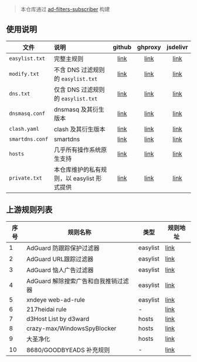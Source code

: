 > 本仓库通过 [ad-filters-subscriber](https://github.com/fordes123/ad-filters-subscriber/) 构建
## 使用说明
| 文件              | 说明                          |        github        |         ghproxy          |         jsdelivr          |
|-----------------|:----------------------------|:--------------------:|:------------------------:|:-------------------------:|
| `easylist.txt`  | 完整主规则                       | [link][easylist-raw] | [link][easylist-ghproxy] | [link][easylist-jsdelivr] |
| `modify.txt`    | 不含 DNS 过滤规则的 `easylist.txt` |  [link][modify-raw]  |  [link][modify-ghproxy]  |  [link][modify-jsdelivr]  |
| `dns.txt`       | 仅含 DNS 过滤规则的 `easylist.txt` |   [link][dns-raw]    |   [link][dns-ghproxy]    |   [link][dns-jsdelivr]    |
| `dnsmasq.conf`  | dnsmasq 及其衍生版本              | [link][dnsmasq-raw]  | [link][dnsmasq-ghproxy]  | [link][dnsmasq-jsdelivr]  |
| `clash.yaml`    | clash 及其衍生版本                |  [link][clash-raw]   |  [link][clash-ghproxy]   |  [link][clash-jsdelivr]   |
| `smartdns.conf` | smartdns                    | [link][smartdns-raw] | [link][smartdns-ghproxy] | [link][smartdns-jsdelivr] |
| `hosts`         | 几乎所有操作系统原生支持                |  [link][hosts-raw]   |  [link][hosts-ghproxy]   |  [link][hosts-jsdelivr]   |
| `private.txt`   | 本仓库维护的私有规则，以 easylist 形式提供  | [link][private-raw]  | [link][private-ghproxy]  | [link][private-jsdelivr]  |

[easylist-raw]: https://raw.githubusercontent.com/Seameee/adblock_list/refs/heads/release/easylist.txt

[easylist-ghproxy]: https://ghproxy.net/https://raw.githubusercontent.com/Seameee/adblock_list/refs/heads/release/easylist.txt

[easylist-jsdelivr]: https://gcore.jsdelivr.net/gh/Seameee/adblock_list@refs/heads/release/easylist.txt

[modify-raw]: https://raw.githubusercontent.com/Seameee/adblock_list/refs/heads/release/modify.txt

[modify-ghproxy]: https://ghproxy.net/https://raw.githubusercontent.com/Seameee/adblock_list/refs/heads/release/modify.txt

[modify-jsdelivr]: https://gcore.jsdelivr.net/gh/Seameee/adblock_list@refs/heads/release/modify.txt

[dns-raw]: https://raw.githubusercontent.com/Seameee/adblock_list/refs/heads/release/dns.txt

[dns-ghproxy]: https://ghproxy.net/https://raw.githubusercontent.com/Seameee/adblock_list/refs/heads/release/dns.txt

[dns-jsdelivr]: https://gcore.jsdelivr.net/gh/Seameee/adblock_list@refs/heads/release/dns.txt

[dnsmasq-raw]: https://raw.githubusercontent.com/Seameee/adblock_list/refs/heads/release/dnsmasq.conf

[dnsmasq-ghproxy]: https://ghproxy.net/https://raw.githubusercontent.com/Seameee/adblock_list/refs/heads/release/dnsmasq.conf

[dnsmasq-jsdelivr]: https://gcore.jsdelivr.net/gh/Seameee/adblock_list@refs/heads/release/dnsmasq.conf

[clash-raw]: https://raw.githubusercontent.com/Seameee/adblock_list/refs/heads/release/clash.yaml

[clash-ghproxy]: https://ghproxy.net/https://raw.githubusercontent.com/Seameee/adblock_list/refs/heads/release/clash.yaml

[clash-jsdelivr]: https://gcore.jsdelivr.net/gh/Seameee/adblock_list@refs/heads/release/clash.yaml

[smartdns-raw]: https://raw.githubusercontent.com/Seameee/adblock_list/refs/heads/release/smartdns.conf

[smartdns-ghproxy]: https://ghproxy.net/https://raw.githubusercontent.com/Seameee/adblock_list/refs/heads/release/smartdns.conf

[smartdns-jsdelivr]: https://gcore.jsdelivr.net/gh/Seameee/adblock_list@refs/heads/release/smartdns.conf

[hosts-raw]: https://raw.githubusercontent.com/Seameee/adblock_list/refs/heads/release/hosts

[hosts-ghproxy]: https://ghproxy.net/https://raw.githubusercontent.com/Seameee/adblock_list/refs/heads/release/hosts

[hosts-jsdelivr]: https://gcore.jsdelivr.net/gh/Seameee/adblock_list@refs/heads/release/hosts

[private-raw]: https://raw.githubusercontent.com/Seameee/adblock_list/refs/heads/release/private.txt

[private-ghproxy]: https://ghproxy.net/https://raw.githubusercontent.com/Seameee/adblock_list/refs/heads/release/private.txt

[private-jsdelivr]: https://gcore.jsdelivr.net/gh/Seameee/adblock_list@refs/heads/release/private.txt
## 上游规则列表
| **序号** | **规则名称**                                  | **类型**    | **规则地址**                                                                                          |
|----------|----------------------------------------------|-------------|-----------------------------------------------------------------------------------------------------|
| 1        | AdGuard 防跟踪保护过滤器                     | easylist    | [link](https://raw.githubusercontent.com/AdguardTeam/FiltersRegistry/master/filters/filter_3_Spyware/filter.txt) |
| 2        | AdGuard URL跟踪过滤器                        | easylist    | [link](https://raw.githubusercontent.com/AdguardTeam/FiltersRegistry/master/filters/filter_17_TrackParam/filter.txt) |
| 3        | AdGuard 恼人广告过滤器                       | easylist    | [link](https://raw.githubusercontent.com/AdguardTeam/FiltersRegistry/master/filters/filter_14_Annoyances/filter.txt) |
| 4        | AdGuard 解除搜索广告和自我推销过滤器         | easylist    | [link](https://raw.githubusercontent.com/AdguardTeam/FiltersRegistry/master/filters/filter_10_Useful/filter.txt) |
| 5        | xndeye web-ad-rule                           | easylist    | [link](https://raw.githubusercontent.com/Seameee/web-ad-rule/master/easylist.txt) |
| 6        | 217heidai rule                              | -           | [link](https://raw.githubusercontent.com/217heidai/adblockfilters/main/rules/adblockdns.txt) |
| 7        | d3Host List by d3ward                        | hosts       | [link](https://raw.githubusercontent.com/d3ward/toolz/master/src/d3host.txt) |
| 8        | crazy-max/WindowsSpyBlocker                                | hosts       | [link](https://cdn.jsdelivr.net/gh/crazy-max/WindowsSpyBlocker@master/data/hosts/spy.txt) |
| 9       | 大圣净化                                     | hosts       | [link](https://raw.githubusercontent.com/jdlingyu/ad-wars/master/hosts) |
| 10       | 8680/GOODBYEADS 补充规则                     | -           | [link](https://raw.githubusercontent.com/8680/GOODBYEADS/refs/heads/master/data/mod/adblock.txt) |
